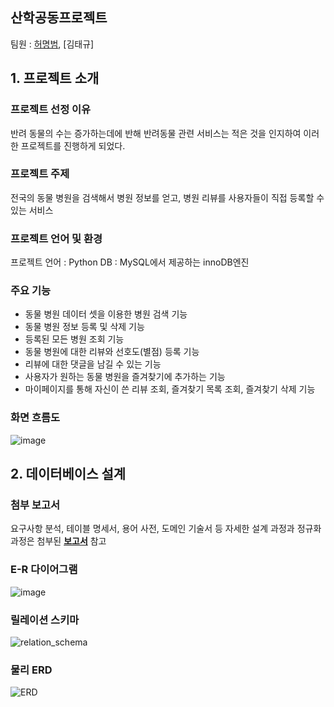 ## 산학공동프로젝트

팀원 : [허명범](https://github.com/MyungBeomHer), [김태규]

## 1. 프로젝트 소개
### 프로젝트 선정 이유
반려 동물의 수는 증가하는데에 반해 반려동물 관련 서비스는 적은 것을 인지하여 이러한 프로젝트를 진행하게 되었다.

### 프로젝트 주제
전국의 동물 병원을 검색해서 병원 정보를 얻고, 병원 리뷰를 사용자들이 직접 등록할 수 있는 서비스

### 프로젝트 언어 및 환경
프로젝트 언어 : Python
DB : MySQL에서 제공하는 innoDB엔진

### 주요 기능
* 동물 병원 데이터 셋을 이용한 병원 검색 기능
* 동물 병원 정보 등록 및 삭제 기능
* 등록된 모든 병원 조회 기능
* 동물 병원에 대한 리뷰와 선호도(별점) 등록 기능
* 리뷰에 대한 댓글을 남길 수 있는 기능
* 사용자가 원하는 동물 병원을 즐겨찾기에 추가하는 기능
* 마이페이지를 통해 자신이 쓴 리뷰 조회, 즐겨찾기 목록 조회, 즐겨찾기 삭제 기능

### 화면 흐름도
![image](https://user-images.githubusercontent.com/46713032/69898757-c9d38880-13a0-11ea-9bd5-9aafea87488f.png)

## 2. 데이터베이스 설계
### 첨부 보고서
요구사항 분석, 테이블 명세서, 용어 사전, 도메인 기술서 등 자세한 설계 과정과 정규화 과정은 첨부된 [**보고서**](https://github.com/min942773/database_project/blob/master/Animal%20Care.pdf) 참고

### E-R 다이어그램
![image](https://user-images.githubusercontent.com/46713032/69898764-e7a0ed80-13a0-11ea-83ea-20204639b2ae.png)

### 릴레이션 스키마
![relation_schema](https://github.com/min942773/database_project/blob/master/images/image2.PNG?raw=true)

### 물리 ERD
![ERD](https://github.com/min942773/database_project/blob/master/images/image.png?raw=true)
